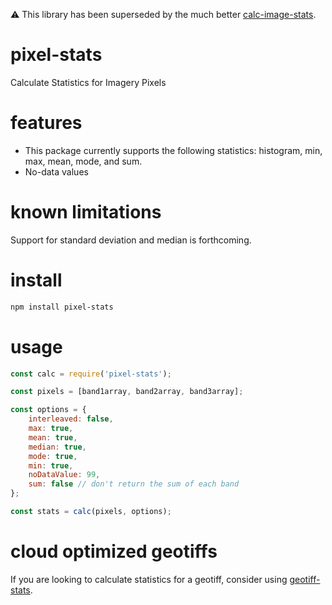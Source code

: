 :warning: This library has been superseded by the much better [calc-image-stats](https://github.com/danieljdufour/calc-image-stats).

# pixel-stats
Calculate Statistics for Imagery Pixels

# features
- This package currently supports the following statistics: histogram, min, max, mean, mode, and sum.
- No-data values

# known limitations
Support for standard deviation and median is forthcoming.

# install
```bash
npm install pixel-stats
```

# usage
```javascript
const calc = require('pixel-stats');

const pixels = [band1array, band2array, band3array];

const options = {
    interleaved: false,
    max: true,
    mean: true,
    median: true,
    mode: true,
    min: true,
    noDataValue: 99,
    sum: false // don't return the sum of each band
};

const stats = calc(pixels, options);
```

# cloud optimized geotiffs
If you are looking to calculate statistics for a geotiff, consider using [geotiff-stats](https://github.com/geotiff/geotiff-stats).

